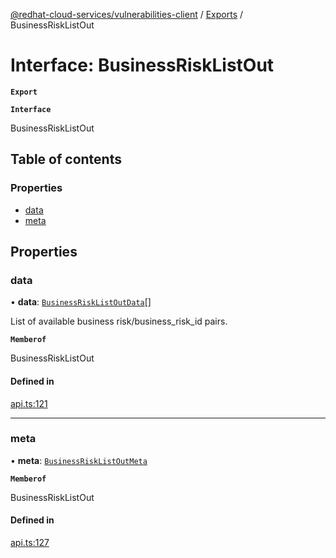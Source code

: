 [@redhat-cloud-services/vulnerabilities-client](../README.md) / [Exports](../modules.md) / BusinessRiskListOut

# Interface: BusinessRiskListOut

**`Export`**

**`Interface`**

BusinessRiskListOut

## Table of contents

### Properties

- [data](BusinessRiskListOut.md#data)
- [meta](BusinessRiskListOut.md#meta)

## Properties

### data

• **data**: [`BusinessRiskListOutData`](BusinessRiskListOutData.md)[]

List of available business risk/business_risk_id pairs.

**`Memberof`**

BusinessRiskListOut

#### Defined in

[api.ts:121](https://github.com/RedHatInsights/javascript-clients/blob/master/packages/vulnerabilities/git-api/api.ts#L121)

___

### meta

• **meta**: [`BusinessRiskListOutMeta`](BusinessRiskListOutMeta.md)

**`Memberof`**

BusinessRiskListOut

#### Defined in

[api.ts:127](https://github.com/RedHatInsights/javascript-clients/blob/master/packages/vulnerabilities/git-api/api.ts#L127)
